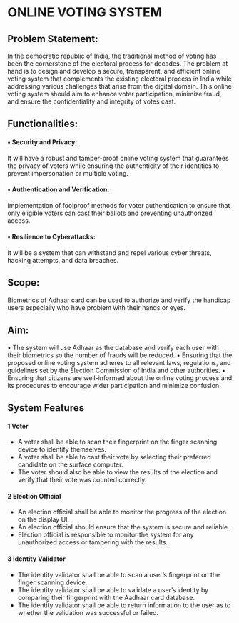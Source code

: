 # ONLINE VOTING SYSTEM 
## Problem Statement:
In the democratic republic of India, the traditional method of voting has been the cornerstone of the electoral process for decades. The problem at hand is to design and develop a secure, transparent, and efficient online voting system that complements the existing electoral process in India while addressing various challenges that arise from the digital domain. This online voting system should aim to enhance voter participation, minimize fraud, and ensure the confidentiality and integrity of votes cast.

## Functionalities:

#### •	Security and Privacy:
  It will have a robust and tamper-proof online voting system that guarantees the privacy of voters while ensuring the authenticity of their identities to prevent impersonation or multiple voting.
  
#### • Authentication and Verification: 
Implementation of foolproof methods for voter authentication to ensure that only eligible voters can cast their ballots and preventing unauthorized access.
  
#### •	Resilience to Cyberattacks: 
It will be a system that can withstand and repel various cyber threats, hacking attempts, and data breaches.

## Scope:

Biometrics of Adhaar card can be used to authorize and verify the handicap users especially who have problem with their hands or eyes.
 
## Aim:

•	The system will use Adhaar as the database and verify each user with their biometrics so the number of frauds will be reduced.
•	Ensuring that the proposed online voting system adheres to all relevant laws, regulations, and guidelines set by the Election Commission of India and other authorities.
•	Ensuring that citizens are well-informed about the online voting process and its procedures to encourage wider participation and minimize confusion.


## System Features
#### 1 Voter
- A voter shall be able to scan their fingerprint on the finger scanning device to identify
themselves.
- A voter shall be able to cast their vote by selecting their preferred candidate on the surface
computer.
- The voter should also be able to view the results of the election and verify that their vote was
counted correctly.

#### 2 Election Official
- An election official shall be able to monitor the progress of the election on the display UI.
- An election official should ensure that the system is secure and reliable.
- Election official is responsible to monitor the system for any unauthorized access or
tampering with the results.

#### 3 Identity Validator
- The identity validator shall be able to scan a user’s fingerprint on the finger scanning device.
- The identity validator shall be able to validate a user’s identity by comparing their fingerprint
with the Aadhaar card database.
- The identity validator shall be able to return information to the user as to whether the
validation was successful or failed.

